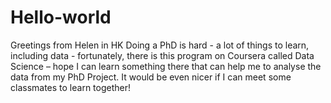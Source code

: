 # Hello-world
Greetings from Helen in HK
Doing a PhD is hard - a lot of things to learn, including data - fortunately, there is this program on Coursera called Data Science – hope I can learn something there that can help me to analyse the data from my PhD Project. It would be even nicer if I can meet some classmates to learn together!
